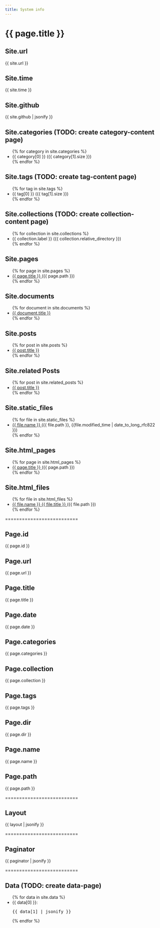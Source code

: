 ```yaml
---
title: System info
---
```

# {{ page.title }}

## Site.url
{{ site.url }}

## Site.time
{{ site.time }}

## Site.github
{{ site.github | jsonify }}

## Site.categories (TODO: create category-content page)
<nav class="">
    <ul>
      {% for category in site.categories %}
        <li>
            {{ category[0] }} ({{ category[1].size }})
        </li>
      {% endfor %}
    </ul>
</nav>


## Site.tags (TODO: create tag-content page)
<nav class="">
    <ul>
      {% for tag in site.tags %}
        <li>
            {{ tag[0] }} ({{ tag[1].size }})
        </li>
      {% endfor %}
    </ul>
</nav>


## Site.collections (TODO: create collection-content page)
<nav class="">
    <ul>
      {% for collection in site.collections %}
        <li>
            {{ collection.label }} ({{ collection.relative_directory }})
        </li>
      {% endfor %}
    </ul>
</nav>

## Site.pages
<nav class="">
    <ul>
      {% for page in site.pages %}
        <li>
            <a 
                href="{{ page.url }}"
                class="link">
                {{ page.title }}
            </a> ({{ page.path }})
        </li>
      {% endfor %}
    </ul>
</nav>


## Site.documents
<nav class="">
    <ul>
      {% for document in site.documents %}
        <li>
            <a 
                href="{{ document.url }}"
                class="link">
                {{ document.title }}
            </a>
        </li>
      {% endfor %}
    </ul>
</nav>


## Site.posts
<nav class="">
    <ul>
      {% for post in site.posts %}
        <li>
            <a 
                href="{{ post.url }}"
                class="link">
                {{ post.title }}
            </a>
        </li>
      {% endfor %}
    </ul>
</nav>


## Site.related Posts
<nav class="">
    <ul>
      {% for post in site.related_posts %}
        <li>
            <a 
                href="{{ post.url }}"
                class="link">
                {{ post.title }}
            </a>
        </li>
      {% endfor %}
    </ul>
</nav>

## Site.static_files
<nav class="">
    <ul>
      {% for file in site.static_files %}
        <li>
            <a 
                href="{{ file.path }}"
                class="link">
                {{ file.name }}
            </a> ({{ file.path }}, {{file.modified_time | date_to_long_rfc822 }})
        </li>
      {% endfor %}
    </ul>
</nav>

## Site.html_pages
<nav class="">
    <ul>
      {% for page in site.html_pages %}
        <li>
            <a 
                href="{{ page.url }}"
                class="link">
                {{ page.title }}
            </a> ({{ page.path }})
        </li>
      {% endfor %}
    </ul>
</nav>

## Site.html_files
<nav class="">
    <ul>
      {% for file in site.html_files %}
        <li>
            <a 
                href="{{ file.url }}"
                class="link">
                {{ file.name }} {{ file.title }}
            </a> ({{ file.path }})
        </li>
      {% endfor %}
    </ul>
</nav>

==========================

## Page.id
{{ page.id }}

## Page.url
{{ page.url }}

## Page.title
{{ page.title }}

## Page.date
{{ page.date }}

## Page.categories
{{ page.categories }}

## Page.collection
{{ page.collection }}

## Page.tags
{{ page.tags }}

## Page.dir
{{ page.dir }}

## Page.name
{{ page.name }}

## Page.path
{{ page.path }}

==========================

## Layout
{{ layout | jsonify }}

==========================

## Paginator
{{ paginator | jsonify }}

==========================

## Data (TODO: create data-page)
<nav class="">
    <ul>
      {% for data in site.data %}
        <li>
            {{ data[0] }}: <pre>{{ data[1] | jsonify }}</pre>
        </li>
      {% endfor %}
    </ul>
</nav>
